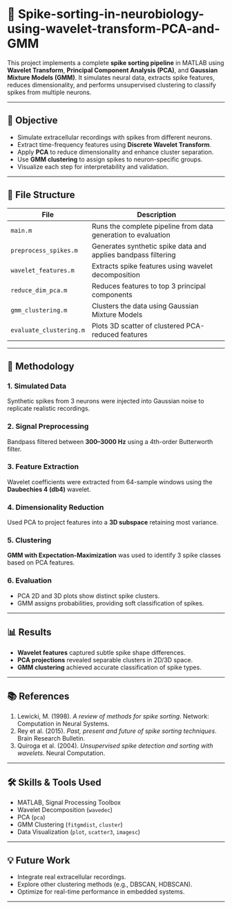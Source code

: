 # 🧠 Spike-sorting-in-neurobiology-using-wavelet-transform-PCA-and-GMM

This project implements a complete **spike sorting pipeline** in MATLAB using **Wavelet Transform**, **Principal Component Analysis (PCA)**, and **Gaussian Mixture Models (GMM)**. It simulates neural data, extracts spike features, reduces dimensionality, and performs unsupervised clustering to classify spikes from multiple neurons.

---

## 📌 Objective

- Simulate extracellular recordings with spikes from different neurons.
- Extract time-frequency features using **Discrete Wavelet Transform**.
- Apply **PCA** to reduce dimensionality and enhance cluster separation.
- Use **GMM clustering** to assign spikes to neuron-specific groups.
- Visualize each step for interpretability and validation.

---

## 📁 File Structure

| File                  | Description |
|-----------------------|-------------|
| `main.m`              | Runs the complete pipeline from data generation to evaluation |
| `preprocess_spikes.m` | Generates synthetic spike data and applies bandpass filtering |
| `wavelet_features.m`  | Extracts spike features using wavelet decomposition |
| `reduce_dim_pca.m`    | Reduces features to top 3 principal components |
| `gmm_clustering.m`    | Clusters the data using Gaussian Mixture Models |
| `evaluate_clustering.m`| Plots 3D scatter of clustered PCA-reduced features |

---

## 🧪 Methodology

### 1. Simulated Data  
Synthetic spikes from 3 neurons were injected into Gaussian noise to replicate realistic recordings.

### 2. Signal Preprocessing  
Bandpass filtered between **300–3000 Hz** using a 4th-order Butterworth filter.

### 3. Feature Extraction  
Wavelet coefficients were extracted from 64-sample windows using the **Daubechies 4 (db4)** wavelet.

### 4. Dimensionality Reduction  
Used PCA to project features into a **3D subspace** retaining most variance.

### 5. Clustering  
**GMM with Expectation-Maximization** was used to identify 3 spike classes based on PCA features.

### 6. Evaluation  
- PCA 2D and 3D plots show distinct spike clusters.
- GMM assigns probabilities, providing soft classification of spikes.

---

## 📊 Results

- **Wavelet features** captured subtle spike shape differences.
- **PCA projections** revealed separable clusters in 2D/3D space.
- **GMM clustering** achieved accurate classification of spike types.

---

## 📚 References

1. Lewicki, M. (1998). *A review of methods for spike sorting*. Network: Computation in Neural Systems.
2. Rey et al. (2015). *Past, present and future of spike sorting techniques*. Brain Research Bulletin.
3. Quiroga et al. (2004). *Unsupervised spike detection and sorting with wavelets*. Neural Computation.

---

## 🛠️ Skills & Tools Used

- MATLAB, Signal Processing Toolbox
- Wavelet Decomposition (`wavedec`)
- PCA (`pca`)
- GMM Clustering (`fitgmdist`, `cluster`)
- Data Visualization (`plot`, `scatter3`, `imagesc`)

---

## 💡 Future Work

- Integrate real extracellular recordings.
- Explore other clustering methods (e.g., DBSCAN, HDBSCAN).
- Optimize for real-time performance in embedded systems.

---

